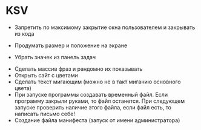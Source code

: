 ﻿# KSV
* Запретить по максимому закрытие окна пользователем и закрывать из кода
- Продумать размер и положение на экране
* Убрать значек из панель задач
- Сделать массив фраз и рандомно их показывать
- Открыть сайт с цветами
- Сделать текст мигающим (можно не в такт миганию основного цвета)
- При запуске программы создавать временный файл. Если программу закрыли руками, то файл останется. При следующем запуске проверить наличие этого файла, если файл есть, то написать письмо себе!
- Создание файла манифеста (запуск от имени администратора)